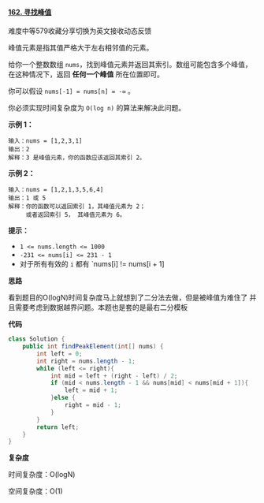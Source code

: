 #### [162. 寻找峰值](https://leetcode-cn.com/problems/find-peak-element/)

难度中等579收藏分享切换为英文接收动态反馈

峰值元素是指其值严格大于左右相邻值的元素。

给你一个整数数组 `nums`，找到峰值元素并返回其索引。数组可能包含多个峰值，在这种情况下，返回 **任何一个峰值** 所在位置即可。

你可以假设 `nums[-1] = nums[n] = -∞` 。

你必须实现时间复杂度为 `O(log n)` 的算法来解决此问题。

 

**示例 1：**

```
输入：nums = [1,2,3,1]
输出：2
解释：3 是峰值元素，你的函数应该返回其索引 2。
```

**示例 2：**

```
输入：nums = [1,2,1,3,5,6,4]
输出：1 或 5 
解释：你的函数可以返回索引 1，其峰值元素为 2；
     或者返回索引 5， 其峰值元素为 6。
```

 

**提示：**

- `1 <= nums.length <= 1000`
- `-231 <= nums[i] <= 231 - 1`
- 对于所有有效的 `i` 都有 `nums[i] != nums[i + 1]

**思路**

看到题目的O(logN)时间复杂度马上就想到了二分法去做，但是被峰值为难住了 并且需要考虑到数据越界问题。本题也是套的是最右二分模板

**代码**

```java
class Solution {
    public int findPeakElement(int[] nums) {
        int left = 0;
        int right = nums.length - 1;
        while (left <= right){
            int mid = left + (right - left) / 2;
            if (mid < nums.length - 1 && nums[mid] < nums[mid + 1]){
                left = mid + 1;
            }else {
                right = mid - 1;
            }
        }
        return left;
    }
}
```

**复杂度**

时间复杂度：O(logN)

空间复杂度：O(1)